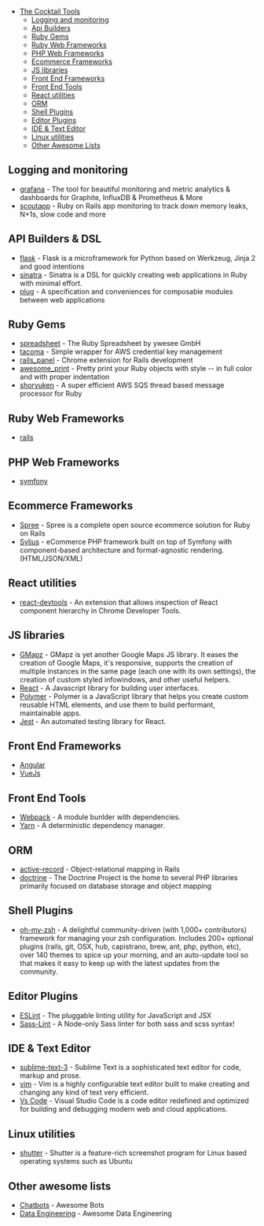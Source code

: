 * [The Cocktail Tools](#the-cocktail-tools)
  * [Logging and monitoring](#logging-and-monitoring)
  * [Api Builders](#api-builders)
  * [Ruby Gems](#ruby-gems)
  * [Ruby Web Frameworks](#ruby-web-frameworks)
  * [PHP Web Frameworks](#php-web-frameworks)
  * [Ecommerce Frameworks](#ecommerce-frameworks)
  * [JS libraries](#js-libraries)
  * [Front End Frameworks](#front-end-frameworks)
  * [Front End Tools](#front-end-tools)
  * [React utilities](#react-utilities)
  * [ORM](#orm)
  * [Shell Plugins](#shell-plugins)
  * [Editor Plugins](#editor-plugins)
  * [IDE & Text Editor](#ide-&-text-editor)
  * [Linux utilities](#linux-utilities)
  * [Other Awesome Lists](#other-awesome-lists)
  
## Logging and monitoring
  * [grafana](https://github.com/grafana/grafana) - The tool for beautiful monitoring and metric analytics & dashboards for Graphite, InfluxDB & Prometheus & More
  * [scoutapp](https://scoutapp.com/) - Ruby on Rails app monitoring to track down memory leaks, N+1s, slow code and more

## API Builders & DSL
  * [flask](http://flask.pocoo.org/) - Flask is a microframework for Python based on Werkzeug, Jinja 2 and good intentions
  * [sinatra](http://www.sinatrarb.com/) - Sinatra is a DSL for quickly creating web applications in Ruby with minimal effort.
  * [plug](https://github.com/elixir-lang/plug) - A specification and conveniences for composable modules between web applications

## Ruby Gems
  * [spreadsheet](https://github.com/zdavatz/spreadsheet) - The Ruby Spreadsheet by ywesee GmbH
  * [tacoma](https://github.com/pantulis/tacoma) - Simple wrapper for AWS credential key management
  * [rails_panel](https://github.com/dejan/rails_panel) - Chrome extension for Rails development
  * [awesome_print](https://github.com/awesome-print/awesome_print) - Pretty print your Ruby objects with style -- in full color and with proper indentation
  * [shoryuken](https://github.com/phstc/shoryuken) - A super efficient AWS SQS thread based message processor for Ruby

## Ruby Web Frameworks
  * [rails](http://rubyonrails.org/)

## PHP Web Frameworks
  * [symfony](http://symfony.es/)

## Ecommerce Frameworks
  * [Spree](https://github.com/spree/spree) - Spree is a complete open source ecommerce solution for Ruby on Rails
  * [Sylius](https://github.com/Sylius/Sylius) - eCommerce PHP framework built on top of Symfony with component-based architecture and format-agnostic rendering. (HTML/JSON/XML)

## React utilities
  * [react-devtools](https://github.com/facebook/react-devtools) - An extension that allows inspection of React component hierarchy in Chrome Developer Tools.

## JS libraries
  * [GMapz](https://github.com/carloscabo/gmapz) - GMapz is yet another Google Maps JS library. It eases the creation of Google Maps, it's responsive, supports the creation of multiple instances in the same page (each one with its own settings), the creation of custom styled infowindows, and other useful helpers.
  * [React](https://facebook.github.io/react/) - A Javascript library for building user interfaces.
  * [Polymer](https://www.polymer-project.org/) - Polymer is a JavaScript library that helps you create custom reusable HTML elements, and use them to build performant, maintainable apps.
  * [Jest](https://facebook.github.io/jest/) - An automated testing library for React.

## Front End Frameworks
  * [Angular](https://angular.io/)
  * [VueJs](https://vuejs.org/)

## Front End Tools
  * [Webpack](https://webpack.js.org/) - A module bunlder with dependencies.
  * [Yarn](https://yarnpkg.com/lang/en/) - A deterministic dependency manager.

## ORM
  * [active-record](https://github.com/rails/rails/tree/master/activerecord) - Object-relational mapping in Rails
  * [doctrine](http://www.doctrine-project.org/) - The Doctrine Project is the home to several PHP libraries primarily focused on database storage and object mapping

## Shell Plugins
  * [oh-my-zsh](https://github.com/robbyrussell/oh-my-zsh) - A delightful community-driven (with 1,000+ contributors) framework for managing your zsh configuration. Includes 200+ optional plugins (rails, git, OSX, hub, capistrano, brew, ant, php, python, etc), over 140 themes to spice up your morning, and an auto-update tool so that makes it easy to keep up with the latest updates from the community.

## Editor Plugins
  * [ESLint](http://eslint.org/) - The pluggable linting utility for JavaScript and JSX
  * [Sass-Lint](https://www.npmjs.com/package/sass-lint) - A Node-only Sass linter for both sass and scss syntax!

## IDE & Text Editor
  * [sublime-text-3](https://www.sublimetext.com/3) - Sublime Text is a sophisticated text editor for code, markup and prose.
  * [vim](http://www.vim.org) - Vim is a highly configurable text editor built to make creating and changing any kind of text very efficient.
  * [Vs Code](https://code.visualstudio.com/) - Visual Studio Code is a code editor redefined and optimized for building and debugging modern web and cloud applications.

## Linux utilities
  * [shutter](http://shutter-project.org/) - Shutter is a feature-rich screenshot program for Linux based operating systems such as Ubuntu

## Other awesome lists
  * [Chatbots](https://github.com/BotCube/awesome-bots) - Awesome Bots
  * [Data Engineering](https://github.com/igorbarinov/awesome-data-engineering) - Awesome Data Engineering  
